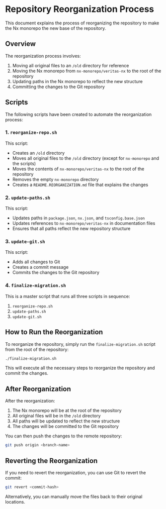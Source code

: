 # Repository Reorganization Process

This document explains the process of reorganizing the repository to make the Nx monorepo the new base of the repository.

## Overview

The reorganization process involves:

1. Moving all original files to an `/old` directory for reference
2. Moving the Nx monorepo from `nx-monorepo/veritas-nx` to the root of the repository
3. Updating paths in the Nx monorepo to reflect the new structure
4. Committing the changes to the Git repository

## Scripts

The following scripts have been created to automate the reorganization process:

### 1. `reorganize-repo.sh`

This script:
- Creates an `/old` directory
- Moves all original files to the `/old` directory (except for `nx-monorepo` and the scripts)
- Moves the contents of `nx-monorepo/veritas-nx` to the root of the repository
- Removes the empty `nx-monorepo` directory
- Creates a `README.REORGANIZATION.md` file that explains the changes

### 2. `update-paths.sh`

This script:
- Updates paths in `package.json`, `nx.json`, and `tsconfig.base.json`
- Updates references to `nx-monorepo/veritas-nx` in documentation files
- Ensures that all paths reflect the new repository structure

### 3. `update-git.sh`

This script:
- Adds all changes to Git
- Creates a commit message
- Commits the changes to the Git repository

### 4. `finalize-migration.sh`

This is a master script that runs all three scripts in sequence:
1. `reorganize-repo.sh`
2. `update-paths.sh`
3. `update-git.sh`

## How to Run the Reorganization

To reorganize the repository, simply run the `finalize-migration.sh` script from the root of the repository:

```bash
./finalize-migration.sh
```

This will execute all the necessary steps to reorganize the repository and commit the changes.

## After Reorganization

After the reorganization:

1. The Nx monorepo will be at the root of the repository
2. All original files will be in the `/old` directory
3. All paths will be updated to reflect the new structure
4. The changes will be committed to the Git repository

You can then push the changes to the remote repository:

```bash
git push origin <branch-name>
```

## Reverting the Reorganization

If you need to revert the reorganization, you can use Git to revert the commit:

```bash
git revert <commit-hash>
```

Alternatively, you can manually move the files back to their original locations. 